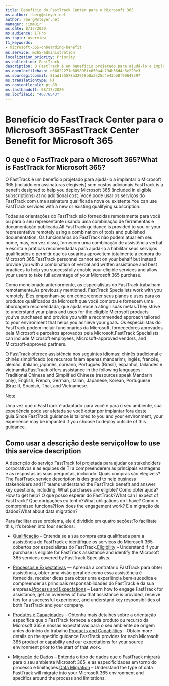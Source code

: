 ```yaml
---
title: Benefício do FastTrack Center para o Microsoft 365
ms.author: rberg@steyer.net
author: rberg@steyer.net
manager: jimmuir
ms.date: 8/17/2020
ms.audience: ITPro
ms.topic: overview
f1_keywords:
- microsoft-365-onboarding-benefit
ms.service: m365-administration
localization_priority: Priority
ms.collection: FastTrack
description: O FastTrack é um benefício projetado para ajudá-lo a implantar o Microsoft 365 (incluído em assinaturas elegíveis) sem custos adicionais. Você pode usar os serviços do FastTrack com uma assinatura qualificada nova ou existente.
ms.openlocfilehash: e66822271e689898fe050a4c794b36d4c8e220e3
ms.sourcegitcommit: 81ad135578a329f8b0a3325c4e43bb8f90648597
ms.translationtype: HT
ms.contentlocale: pt-BR
ms.lasthandoff: 08/17/2020
ms.locfileid: "46776543"
---
```

# <a name="fasttrack-center-benefit-for-microsoft-365"></a><span data-ttu-id="4377e-104">Benefício do FastTrack Center para o Microsoft 365</span><span class="sxs-lookup"><span data-stu-id="4377e-104">FastTrack Center Benefit for Microsoft 365</span></span>

## <a name="what-is-fasttrack-for-microsoft-365"></a><span data-ttu-id="4377e-105">O que é o FastTrack para o Microsoft 365?</span><span class="sxs-lookup"><span data-stu-id="4377e-105">What is FastTrack for Microsoft 365?</span></span>

<span data-ttu-id="4377e-106">O FastTrack é um benefício projetado para ajudá-lo a implantar o Microsoft 365 (incluído em assinaturas elegíveis) sem custos adicionais.</span><span class="sxs-lookup"><span data-stu-id="4377e-106">FastTrack is a benefit designed to help you deploy Microsoft 365 (included in eligible subscriptions) at no additional cost.</span></span> <span data-ttu-id="4377e-107">Você pode usar os serviços do FastTrack com uma assinatura qualificada nova ou existente.</span><span class="sxs-lookup"><span data-stu-id="4377e-107">You can use FastTrack services with a new or existing qualifying subscription.</span></span>

<span data-ttu-id="4377e-108">Todas as orientações do FastTrack são fornecidas remotamente para você ou para o seu representante usando uma combinação de ferramentas e documentação publicada.</span><span class="sxs-lookup"><span data-stu-id="4377e-108">All FastTrack guidance is provided to you or your representative remotely using a combination of tools and published documentation.</span></span> <span data-ttu-id="4377e-109">Os funcionários do FastTrack não podem atuar em seu nome, mas, em vez disso, fornecem uma combinação de assistência verbal e escrita e práticas recomendadas para ajudá-lo a habilitar seus serviços qualificados e permitir que os usuários aproveitem totalmente a compra do Microsoft 365.</span><span class="sxs-lookup"><span data-stu-id="4377e-109">FastTrack personnel cannot act on your behalf but instead provide you with a combination of verbal and written assistance and best practices to help you successfully enable your eligible services and allow your users to take full advantage of your Microsoft 365 purchase.</span></span>

<span data-ttu-id="4377e-110">Como mencionado anteriormente, os especialistas do FastTrack trabalham remotamente.</span><span class="sxs-lookup"><span data-stu-id="4377e-110">As previously mentioned, FastTrack Specialists work with you remotely.</span></span> <span data-ttu-id="4377e-111">Eles empenham-se em compreender seus planos e usos para os produtos qualificados da Microsoft que você comprou e fornecem uma abordagem recomendada, que ajuda você a atingir suas metas.</span><span class="sxs-lookup"><span data-stu-id="4377e-111">They strive to understand your plans and uses for the eligible Microsoft products you’ve purchased and provide you with a recommended approach tailored to your environment that helps you achieve your goals.</span></span> <span data-ttu-id="4377e-112">Os especialistas do FastTrack podem incluir funcionários da Microsoft, fornecedores aprovados pela Microsoft e parceiros aprovados pela Microsoft.</span><span class="sxs-lookup"><span data-stu-id="4377e-112">FastTrack Specialists can include Microsoft employees, Microsoft-approved vendors, and Microsoft-approved partners.</span></span>

<span data-ttu-id="4377e-113">O FastTrack oferece assistência nos seguintes idiomas: chinês tradicional e chinês simplificado (os recursos falam apenas mandarim), inglês, francês, alemão, italiano, japonês, coreano, Português (Brasil), espanhol, tailandês e vietnamita.</span><span class="sxs-lookup"><span data-stu-id="4377e-113">FastTrack offers assistance in the following languages: Traditional Chinese and Simplified Chinese (resources speak Mandarin only), English, French, German, Italian, Japanese, Korean, Portuguese (Brazil), Spanish, Thai, and Vietnamese.</span></span>

> [!NOTE]
> <span data-ttu-id="4377e-114">Uma vez que o FastTrack é adaptado para você e para o seu ambiente, sua experiência pode ser afetada se você optar por implantar fora deste guia.</span><span class="sxs-lookup"><span data-stu-id="4377e-114">Since FastTrack guidance is tailored to you and your environment, your experience may be impacted if you choose to deploy outside of this guidance.</span></span>

## <a name="how-to-use-this-service-description"></a><span data-ttu-id="4377e-115">Como usar a descrição deste serviço</span><span class="sxs-lookup"><span data-stu-id="4377e-115">How to use this service description</span></span>

<span data-ttu-id="4377e-116">A descrição do serviço FastTrack foi projetada para ajudar os stakeholders corporativos e as equipes de TI a compreenderem as principais vantagens e as respostas às suas perguntas, incluindo: Quais compras são elegíveis?</span><span class="sxs-lookup"><span data-stu-id="4377e-116">The FastTrack service description is designed to help business stakeholders and IT teams understand the FastTrack benefit and answer key questions, including: What purchases are eligible?</span></span> <span data-ttu-id="4377e-117">Como obter ajuda?</span><span class="sxs-lookup"><span data-stu-id="4377e-117">How to get help?</span></span> <span data-ttu-id="4377e-118">O que posso esperar do FastTrack?</span><span class="sxs-lookup"><span data-stu-id="4377e-118">What can I expect of FastTrack?</span></span> <span data-ttu-id="4377e-119">Que obrigações eu tenho?</span><span class="sxs-lookup"><span data-stu-id="4377e-119">What obligations do I have?</span></span> <span data-ttu-id="4377e-120">Como o compromisso funciona?</span><span class="sxs-lookup"><span data-stu-id="4377e-120">How does the engagement work?</span></span> <span data-ttu-id="4377e-121">E a migração de dados?</span><span class="sxs-lookup"><span data-stu-id="4377e-121">What about data migration?</span></span>

<span data-ttu-id="4377e-122">Para facilitar esse problema, ele é dividido em quatro seções:</span><span class="sxs-lookup"><span data-stu-id="4377e-122">To facilitate this, it’s broken into four sections:</span></span>

  - <span data-ttu-id="4377e-123">[Qualificação](eligibility.md) – Entenda se a sua compra está qualificada para a assistência do FastTrack e identifique os serviços do Microsoft 365 cobertos por especialistas do FastTrack.</span><span class="sxs-lookup"><span data-stu-id="4377e-123">[Eligibility](eligibility.md) – Understand if your purchase is eligible for FastTrack assistance and identify the Microsoft 365 services covered by FastTrack Specialists.</span></span>

  - <span data-ttu-id="4377e-124">[Processos e Expectativas](process-and-expectations.md) — Aprenda a contratar o FastTrack para obter assistência, obter uma visão geral de como essa assistência é fornecida, receber dicas para obter uma experiência bem-sucedida e compreender as principais responsabilidades do FastTrack e da sua empresa.</span><span class="sxs-lookup"><span data-stu-id="4377e-124">[Process and Expectations](process-and-expectations.md) – Learn how to engage FastTrack for assistance, get an overview of how that assistance is provided, receive tips for a successful experience, and understand key responsibilities of both FastTrack and your company.</span></span>

  - <span data-ttu-id="4377e-125">[Produtos e Capacidades](products-and-capabilities.md) – Obtenha mais detalhes sobre a orientação específica que o FastTrack fornece a cada produto ou recurso da Microsoft 365 e nossas expectativas para o seu ambiente de origem antes do início do trabalho.</span><span class="sxs-lookup"><span data-stu-id="4377e-125">[Products and Capabilities](products-and-capabilities.md) – Obtain more details on the specific guidance FastTrack provides for each Microsoft 365 product or capability and our expectations for your source environment prior to the start of that work.</span></span>

  - <span data-ttu-id="4377e-126">[Migração de Dados](data-migration.md) – Entenda o tipo de dados que o FastTrack migrará para o seu ambiente Microsoft 365, e as especificidades em torno do processo e limitações.</span><span class="sxs-lookup"><span data-stu-id="4377e-126">[Data Migration](data-migration.md) – Understand the type of data FastTrack will migrate into your Microsoft 365 environment and specifics around the process and limitations.</span></span>
